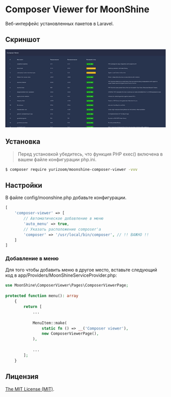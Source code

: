 # Composer Viewer for MoonShine

Веб-интерфейс установленных пакетов в Laravel.

## Скриншот

![wx20170809-165644](https://raw.githubusercontent.com/yurizoom/moonshine-composer-viewer/main/blob/screenshot.jpg)

## Установка

> Перед установкой убедитесь, что функция PHP exec() включена в вашем файле конфигурации php.ini.

```bash
$ composer require yurizoom/moonshine-composer-viewer -vvv
```

## Настройки

В файле config/moonshine.php добавьте конфигурации.

```php
[
    'composer-viewer' => [
        // Автоматическое добавление в меню
        'auto_menu' => true,
        // Указать расположение composer'а
        'composer' => '/usr/local/bin/composer', // !! ВАЖНО !!
    ]
]
```

### Добавление в меню

Для того чтобы добавить меню в другое место, вставьте следующий код в app/Providers/MoonShineServiceProvider.php:
```php
use MoonShine\ComposerViewer\Pages\ComposerViewerPage;

protected function menu(): array
    {
        return [
            ...
            
            MenuItem::make(
                static fn () => __('Composer viewer'),
                new ComposerViewerPage(),
            ),
            
            ...
        ];
    }
```

## Лицензия

[The MIT License (MIT)](LICENSE).
